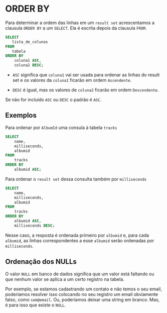 # ORDER BY

Para determinar a ordem das linhas em um `result set` acrescentamos a clausula `ORDER BY` a um `SELECT`. Ela é escrita depois da clausula `FROM`.

```sql
SELECT
   lista_de_colunas
FROM
   tabela
ORDER BY
    coluna1 ASC,
    coluna2 DESC;
```


- `ASC` significa que `coluna1` vai ser usada para ordenar as linhas do result set e os valores da `coluna1` ficarão em ordem `Ascendente`.

- `DESC` é igual, mas os valores de `coluna2` ficarão em ordem `Descendente`.

Se não for incluído `ASC` ou `DESC` o padrão é `ASC`.

## Exemplos

Para ordenar por `AlbumId` uma consula à tabela `tracks`


```sql
SELECT
	name,
	milliseconds, 
	albumid
FROM
	tracks
ORDER BY
	albumid ASC;
```

Para ordenar o `result set` dessa consulta também por `milliseconds`

```sql
SELECT
	name,
	milliseconds, 
	albumid
FROM
	tracks
ORDER BY
	albumid ASC,
    milliseconds DESC;
```

Nesse caso, a resposta é ordenada primeiro por `albumid` e, para cada `albumid`, as linhas correspondentes a esse `albumid` serão ordenadas por `milliseconds`.

## Ordenação dos NULLs

O valor `NULL` em banco de dados significa que um valor está faltando ou que nenhum valor se aplica a um certo registro na tabela.

Por exemplo, se estamos cadastrando um contato e não temos o seu email, poderíamos resolver isso colocando no seu registro um email obviamente falso, como `sem@email`. Ou, poderíamos deixar uma string em branco. Mas, é para isso que existe o `NULL`.